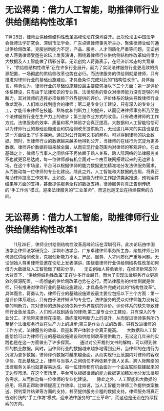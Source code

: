 # 无讼蒋勇：借力人工智能，助推律师行业供给侧结构性改革1

11月28日，律师业供给侧结构性改革高峰论坛在深圳召开。此次论坛由中国法学会律师法学研究会、深圳市法学会、广东卓建律师事务所主办，聚焦律师业如何通过供给侧改革，克服创新能力不足，产品、服务、人才同质化严重等问题。无讼创始人蒋勇律师受邀在论坛上发表演讲，围绕着律师行业供给侧结构性改革如何借力大数据及人工智能做了精彩分享。无讼创始人蒋勇表示，在经济新常态的大背景下，“供给侧结构性改革”正在许多行业展开。而为了实现法律服务行业更高效的资源配置，一场彻底的供给侧改革也势在必行。而法律服务的供给侧就是律师，只有推进对律师行业的基础设施建设，才具备条件完成对此的“结构性改革”。具体而言，蒋勇认为，律师行业的基础设施建设最主要应包括以下三个方面：第一是评价体系建设，只有由于法律知识的专业性，法律服务的受众对律师能力没有足够的判断力，其对律师的选择必须依赖于外界提供的评价。评价体系的缺失导致律师行业鱼龙混杂，人们难以找到适合的律师；第二是专业分工建设，只有深入的专业分工，才能带来律师在技能、熟练度和判断力上的提升，从而促进律师事务所乃至整个法律服务行业在生产力上的进步；第三是作业方式的改善。只有改进律师的工作方式，法律服务的效率、质量和客户体验才会真正提高。大数据和人工智能恰恰可以为律师行业的基础设施建设和供给侧改革提供助力，无讼这几年来的实践也是在这一方面做出了许多探索。通过对公开裁判文书的解构，可以得到律师的执业数据。同时，当律师行业的数据越来越多地得到公开，当律师的在线行为沉淀为更多数据，律师评价数据将越来越全面，从而实现行业范围内对律师的客观评价。在此基础之上，律师与当事人之间信任不再依赖于熟人关系，跨人际网络的法律服务关系也就更容易达成，每一位律师都有机会面对一个由互联网搭建起来的无边界市场。在这个市场里，平台可以根据律师的能力数据更加精准地分发法律服务需求，从而推动每一位律师的专业化建设。除此之外，人工智能和大数据的应用，将真正帮助律师提高工作效率。比如说，当人工智能为律师工作提供类案推送、预判案件结果等方面的支持，甚至提供服务全程的数据支持，律师服务将真正告别传统的“手工作坊”模式，迎来法律服务的“工业革命”，而这也是无讼在持续探索的方向。

# 无讼蒋勇：借力人工智能，助推律师行业供给侧结构性改革1

　　11月28日，律师业供给侧结构性改革高峰论坛在深圳召开。此次论坛由中国法学会律师法学研究会、深圳市法学会、广东卓建律师事务所主办，聚焦律师业如何通过供给侧改革，克服创新能力不足，产品、服务、人才同质化严重等问题。无讼创始人蒋勇律师受邀在论坛上发表演讲，围绕着律师行业供给侧结构性改革如何借力大数据及人工智能做了精彩分享。　　无讼创始人蒋勇表示，在经济新常态的大背景下，“供给侧结构性改革”正在许多行业展开。而为了实现法律服务行业更高效的资源配置，一场彻底的供给侧改革也势在必行。而法律服务的供给侧就是律师，只有推进对律师行业的基础设施建设，才具备条件完成对此的“结构性改革”。　　具体而言，蒋勇认为，律师行业的基础设施建设最主要应包括以下三个方面：第一是评价体系建设，只有由于法律知识的专业性，法律服务的受众对律师能力没有足够的判断力，其对律师的选择必须依赖于外界提供的评价。评价体系的缺失导致律师行业鱼龙混杂，人们难以找到适合的律师;第二是专业分工建设，只有深入的专业分工，才能带来律师在技能、熟练度和判断力上的提升，从而促进律师事务所乃至整个法律服务行业在生产力上的进步;第三是作业方式的改善。只有改进律师的工作方式，法律服务的效率、质量和客户体验才会真正提高。　　大数据和人工智能恰恰可以为律师行业的基础设施建设和供给侧改革提供助力，无讼这几年来的实践也是在这一方面做出了许多探索。　　通过对公开裁判文书的解构，可以得到律师的执业数据。同时，当律师行业的数据越来越多地得到公开，当律师的在线行为沉淀为更多数据，律师评价数据将越来越全面，从而实现行业范围内对律师的客观评价。在此基础之上，律师与当事人之间信任不再依赖于熟人关系，跨人际网络的法律服务关系也就更容易达成，每一位律师都有机会面对一个由互联网搭建起来的无边界市场。在这个市场里，平台可以根据律师的能力数据更加精准地分发法律服务需求，从而推动每一位律师的专业化建设。　　除此之外，人工智能和大数据的应用，将真正帮助律师提高工作效率。比如说，当人工智能为律师工作提供类案推送、预判案件结果等方面的支持，甚至提供服务全程的数据支持，律师服务将真正告别传统的“手工作坊”模式，迎来法律服务的“工业革命”，而这也是无讼在持续探索的方向。

